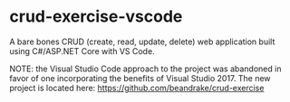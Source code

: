 # crud-exercise-vscode
A bare bones CRUD (create, read, update, delete) web application built using C#/ASP.NET Core with VS Code.

NOTE: the Visual Studio Code approach to the project was abandoned in favor of one incorporating the benefits of Visual Studio 2017. The new project is located here: https://github.com/beandrake/crud-exercise
